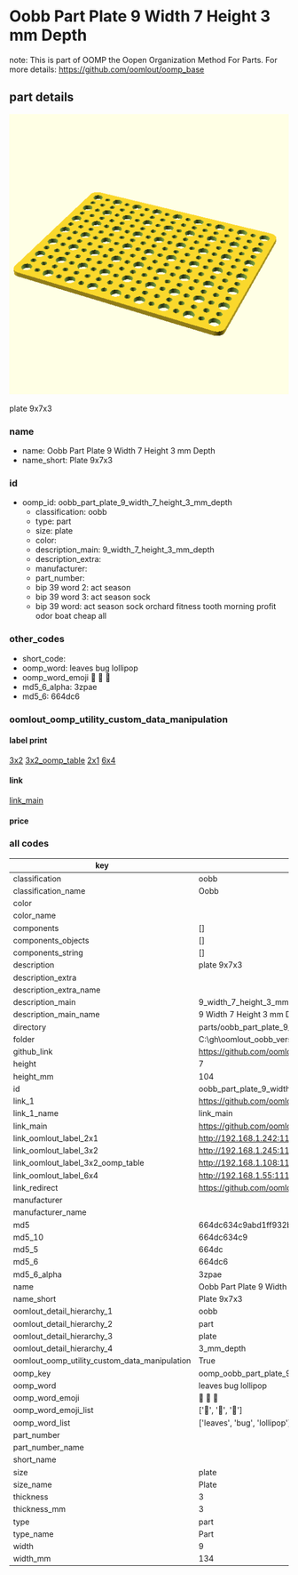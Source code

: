 # Oobb Part Plate 9 Width 7 Height 3 mm Depth  

note: This is part of OOMP the Oopen Organization Method For Parts. For more details: https://github.com/oomlout/oomp_base

##  part details
  

[![](3dpr.png)](3dpr.png)

plate 9x7x3



### name
* name: Oobb Part Plate 9 Width 7 Height 3 mm Depth
* name_short: Plate 9x7x3 
### id
* oomp_id: oobb_part_plate_9_width_7_height_3_mm_depth
  * classification: oobb
  * type: part
  * size: plate
  * color: 
  * description_main: 9_width_7_height_3_mm_depth
  * description_extra: 
  * manufacturer: 
  * part_number: 
  * bip 39 word 2: act season
  * bip 39 word 3: act season sock
  * bip 39 word: act season sock orchard fitness tooth morning profit odor boat cheap all

### other_codes
* short_code: 
* oomp_word: leaves bug lollipop
* oomp_word_emoji :leaves: :bug: :lollipop:
* md5_6_alpha: 3zpae
* md5_6: 664dc6






### oomlout_oomp_utility_custom_data_manipulation
#### label print
[3x2](http://192.168.1.245:1112/?label=oomp%203zpae)
[3x2_oomp_table](http://192.168.1.108:1112/?label=oomp%203zpae)
[2x1](http://192.168.1.242:1112/?label=oomp%203zpae)
[6x4](http://192.168.1.55:1112/?label=oomp%203zpae)    

#### link

[link_main](https://github.com/oomlout/oomlout_oobb_version_4_generated_parts/tree/main/navigation_oomp/oobb/part/plate/9_width_7_height_3_mm_depth/part)                              

#### price







### all codes 
| key | value |  
| --- | --- |  
| classification | oobb |  
| classification_name | Oobb |  
| color |  |  
| color_name |  |  
| components | [] |  
| components_objects | [] |  
| components_string | [] |  
| description | plate 9x7x3 |  
| description_extra |  |  
| description_extra_name |  |  
| description_main | 9_width_7_height_3_mm_depth |  
| description_main_name | 9 Width 7 Height 3 mm Depth |  
| directory | parts/oobb_part_plate_9_width_7_height_3_mm_depth |  
| folder | C:\gh\oomlout_oobb_version_4_generated_parts\parts\oobb_part_plate_9_width_7_height_3_mm_depth |  
| github_link | https://github.com/oomlout/oomlout_oomp_part_src/tree/main/parts/oobb_part_plate_9_width_7_height_3_mm_depth |  
| height | 7 |  
| height_mm | 104 |  
| id | oobb_part_plate_9_width_7_height_3_mm_depth |  
| link_1 | https://github.com/oomlout/oomlout_oobb_version_4_generated_parts/tree/main/navigation_oomp/oobb/part/plate/9_width_7_height_3_mm_depth/part |  
| link_1_name | link_main |  
| link_main | https://github.com/oomlout/oomlout_oobb_version_4_generated_parts/tree/main/navigation_oomp/oobb/part/plate/9_width_7_height_3_mm_depth/part |  
| link_oomlout_label_2x1 | http://192.168.1.242:1112/?label=oomp%203zpae |  
| link_oomlout_label_3x2 | http://192.168.1.245:1112/?label=oomp%203zpae |  
| link_oomlout_label_3x2_oomp_table | http://192.168.1.108:1112/?label=oomp%203zpae |  
| link_oomlout_label_6x4 | http://192.168.1.55:1112/?label=oomp%203zpae |  
| link_redirect | https://github.com/oomlout/oomlout_oobb_version_4_generated_parts/tree/main/parts/oobb_plate_09_07_03 |  
| manufacturer |  |  
| manufacturer_name |  |  
| md5 | 664dc634c9abd1ff932bf9c19c308813 |  
| md5_10 | 664dc634c9 |  
| md5_5 | 664dc |  
| md5_6 | 664dc6 |  
| md5_6_alpha | 3zpae |  
| name | Oobb Part Plate 9 Width 7 Height 3 mm Depth |  
| name_short | Plate 9x7x3  |  
| oomlout_detail_hierarchy_1 | oobb |  
| oomlout_detail_hierarchy_2 | part |  
| oomlout_detail_hierarchy_3 | plate |  
| oomlout_detail_hierarchy_4 | 3_mm_depth |  
| oomlout_oomp_utility_custom_data_manipulation | True |  
| oomp_key | oomp_oobb_part_plate_9_width_7_height_3_mm_depth |  
| oomp_word | leaves bug lollipop |  
| oomp_word_emoji | :leaves: :bug: :lollipop: |  
| oomp_word_emoji_list | [':leaves:', ':bug:', ':lollipop:'] |  
| oomp_word_list | ['leaves', 'bug', 'lollipop'] |  
| part_number |  |  
| part_number_name |  |  
| short_name |  |  
| size | plate |  
| size_name | Plate |  
| thickness | 3 |  
| thickness_mm | 3 |  
| type | part |  
| type_name | Part |  
| width | 9 |  
| width_mm | 134 |  
